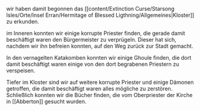 wir haben damit begonnen das [[content/Extinction Curse/Starsong Isles/Orte/Insel Erran/Hermitage of Blessed Ligthning/Allgemeines|Kloster]] zu erkunden.

im Inneren konnten wir einige korrupte Priester finden, die gerade damit beschäftigt waren den Bürgermeister zu verprügeln. Dieser hat sich, nachdem wir ihn befreien konnten, auf den Weg zurück zur Stadt gemacht.

In den vernagelten Katakomben konnten wir einige Ghoule finden, die dort damit beschäftigt waren einige von den dort begrabenen Priestern zu verspeisen.

Tiefer im Kloster sind wir auf weitere korrupte Priester und einige Dämonen getroffen, die damit beschäftigt waren alles mögliche zu zerstören. Schließlich konnten wir die Bücher finden, die vom Oberpriester der Kirche in [[Abberton]] gesucht wurden.